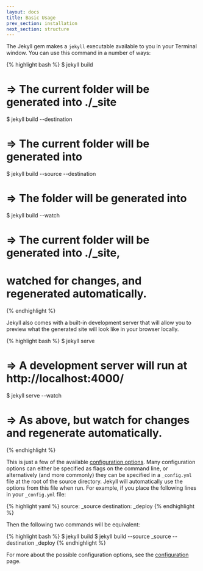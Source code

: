 ```yaml
---
layout: docs
title: Basic Usage
prev_section: installation
next_section: structure
---
```


The Jekyll gem makes a `jekyll` executable available to you in your Terminal
window. You can use this command in a number of ways:

{% highlight bash %}
$ jekyll build
# => The current folder will be generated into ./_site

$ jekyll build --destination <destination>
# => The current folder will be generated into <destination>

$ jekyll build --source <source> --destination <destination>
# => The <source> folder will be generated into <destination>

$ jekyll build --watch
# => The current folder will be generated into ./_site,
#    watched for changes, and regenerated automatically.
{% endhighlight %}

Jekyll also comes with a built-in development server that will allow you to
preview what the generated site will look like in your browser locally.

{% highlight bash %}
$ jekyll serve
# => A development server will run at http://localhost:4000/

$ jekyll serve --watch
# => As above, but watch for changes and regenerate automatically.
{% endhighlight %}

This is just a few of the available [configuration options](../configuration).
Many configuration options can either be specified as flags on the command line,
or alternatively (and more commonly) they can be specified in a `_config.yml`
file at the root of the source directory. Jekyll will automatically use the
options from this file when run. For example, if you place the following lines
in your `_config.yml` file:

{% highlight yaml %}
source:      _source
destination: _deploy
{% endhighlight %}

Then the following two commands will be equivalent:

{% highlight bash %}
$ jekyll build
$ jekyll build --source _source --destination _deploy
{% endhighlight %}

For more about the possible configuration options, see the
[configuration](../configuration) page.
